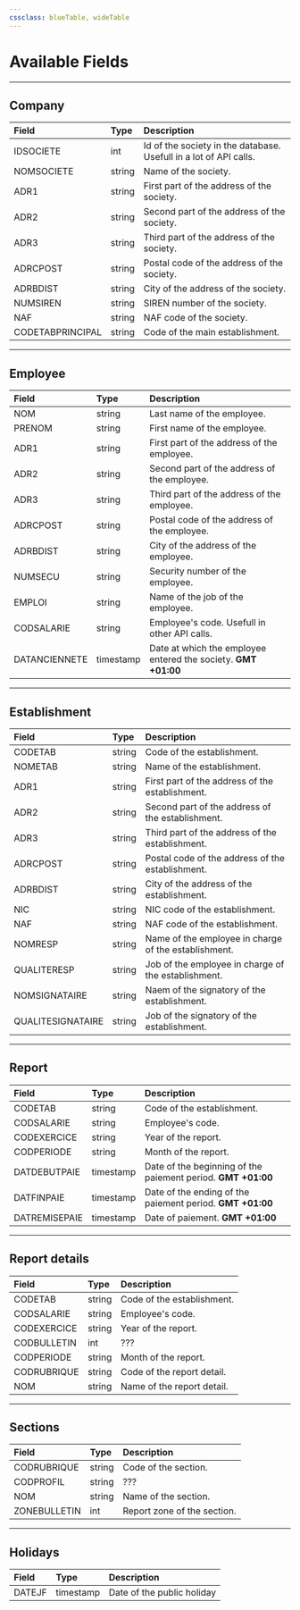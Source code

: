 ```yaml
---
cssclass: blueTable, wideTable
---
```


# Available Fields
***

## Company

| Field            | Type   | Description                                                       |
| :--------------- | :----- | :---------------------------------------------------------------- | 
| IDSOCIETE        | int    | Id of the society in the database. Usefull in a lot of API calls. |   
| NOMSOCIETE       | string | Name of the society.                                              |
| ADR1             | string | First part of the address of the society.                         |
| ADR2             | string | Second part of the address of the society.                        |
| ADR3             | string | Third part of the address of the society.                         |
| ADRCPOST         | string | Postal code of the address of the society.                        |
| ADRBDIST         | string | City of the address of the society.                               |
| NUMSIREN         | string | SIREN number of the society.                                      |
| NAF              | string | NAF code of the society.                                          |
| CODETABPRINCIPAL | string | Code of the main establishment.                                   |

***

## Employee

| Field         | Type      | Description                                                    |
| :------------ | :-------- | :------------------------------------------------------------- |
| NOM           | string    | Last name of the employee.                                     |
| PRENOM        | string    | First name of the employee.                                    |
| ADR1          | string    | First part of the address of the employee.                     |
| ADR2          | string    | Second part of the address of the employee.                    |
| ADR3          | string    | Third part of the address of the employee.                     |
| ADRCPOST      | string    | Postal code of the address of the employee.                    |
| ADRBDIST      | string    | City of the address of the employee.                           |
| NUMSECU       | string    | Security number of the employee.                               |
| EMPLOI        | string    | Name of the job of the employee.                               |
| CODSALARIE    | string    | Employee's code. Usefull in other API calls.                   |
| DATANCIENNETE | timestamp | Date at which the employee entered the society. **GMT +01:00** |

***

## Establishment

| Field             | Type   | Description                                          |
| :---------------- | :----- | :--------------------------------------------------- |
| CODETAB           | string | Code of the establishment.                           |
| NOMETAB           | string | Name of the establishment.                           |
| ADR1              | string | First part of the address of the establishment.      |
| ADR2              | string | Second part of the address of the establishment.     |
| ADR3              | string | Third part of the address of the establishment.      |
| ADRCPOST          | string | Postal code of the address of the establishment.     |
| ADRBDIST          | string | City of the address of the establishment.            |
| NIC               | string | NIC code of the establishment.                       |
| NAF               | string | NAF code of the establishment.                       |
| NOMRESP           | string | Name of the employee in charge of the establishment. |
| QUALITERESP       | string | Job of the employee in charge of the establishment.  |
| NOMSIGNATAIRE     | string | Naem of the signatory of the establishment.          |
| QUALITESIGNATAIRE | string | Job of the signatory of the establishment.           |

***

## Report

| Field         | Type      | Description                                                          |
| :------------ | :-------- | :------------------------------------------------------------------- |
| CODETAB       | string    | Code of the establishment.                                           |
| CODSALARIE    | string    | Employee's code.                                                     |
| CODEXERCICE   | string    | Year of the report.                                                  |
| CODPERIODE    | string    | Month of the report.                                                 |
| DATDEBUTPAIE  | timestamp | Date of the beginning of the paiement period. **GMT +01:00**         |
| DATFINPAIE    | timestamp | Date of the ending of the paiement period. **GMT +01:00**            |
| DATREMISEPAIE | timestamp | Date of paiement. **GMT +01:00**                                     |

***

## Report details

| Field       | Type   | Description                |
| :---------- | :----- | :------------------------- |
| CODETAB     | string | Code of the establishment. |
| CODSALARIE  | string | Employee's code.           |
| CODEXERCICE | string | Year of the report.        |
| CODBULLETIN | int    | ???                        |
| CODPERIODE  | string | Month of the report.       |
| CODRUBRIQUE | string | Code of the report detail. |
| NOM         | string | Name of the report detail. |

***

## Sections

| Field        | Type   | Description                 |
| :----------- | :----- | :-------------------------- |
| CODRUBRIQUE  | string | Code of the section.        |
| CODPROFIL    | string | ???                         |
| NOM          | string | Name of the section.        |
| ZONEBULLETIN | int    | Report zone of the section. |

***

## Holidays

| Field  | Type      | Description                |
| :----- | :-------- | :------------------------- |
| DATEJF | timestamp | Date of the public holiday |